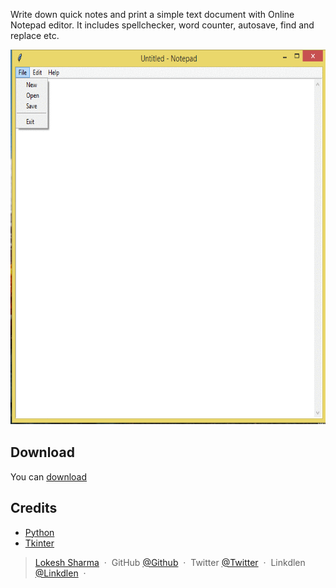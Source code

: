 

<p>Write down quick notes and print a simple text document with Online Notepad editor. It includes spellchecker, word counter, autosave, find and replace etc.</p>


<p align="center">
  <a href="https://github.com/coder-lokesh/Notepad">
    <img src="notepad.gif" alt="Logo" width="700" height="600">
  </a>

## Download
You can [download](https://github.com/coder-lokesh/Notepad) 

## Credits
- [Python](https://www.python.org/)
- [Tkinter](https://docs.python.org/3/library/tkinter.html)

> [Lokesh Sharma](http://lokesh-resume.web.app/) &nbsp;&middot;&nbsp;
> GitHub [@Github](https://github.com/coder-lokesh) &nbsp;&middot;&nbsp;
> Twitter [@Twitter](https://twitter.com/lokeshs97047988) &nbsp;&middot;&nbsp;
> Linkdlen [@Linkdlen](https://www.linkedin.com/in/lokesh-sharma-908857193/) &nbsp;&middot;&nbsp;

